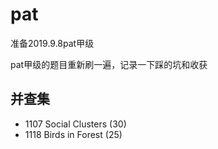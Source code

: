 # pat
准备2019.9.8pat甲级

pat甲级的题目重新刷一遍，记录一下踩的坑和收获


## 并查集
- 1107 Social Clusters (30)
- 1118 Birds in Forest (25)

